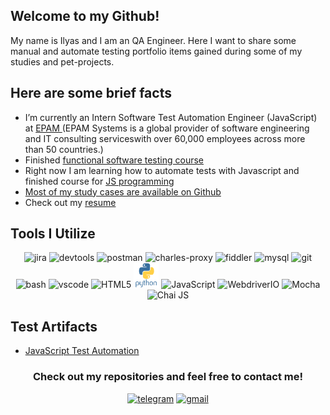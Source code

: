 <h2>Welcome to my Github!</h2>
<p> My name is Ilyas and I am an QA Engineer. Here I want to share some manual and automate testing portfolio items gained during some of my studies and pet-projects.</p> 

<h2>Here are some brief facts</h2>
<ul>
<li> I’m currently an Intern Software Test Automation Engineer (JavaScript) at <a href="https://www.epam.com"> EPAM </a> (EPAM Systems is a global provider of software engineering and IT consulting serviceswith over 60,000 employees across more than 50 countries.)</li>
<li> Finished <a href="https://stepik.org/cert/2357242?lang=en">functional software testing course</a> </li>
<li> Right now I am learning how to automate tests with Javascript and finished course for  <a href="https://stepik.org/cert/2447650?lang=en">JS programming </li>
<li> Most of my study cases are available on <a href="https://github.com/98Ilyas">Github</a></li> </li>
<li> Check out my <a href="https://hh.kz/resume/09ea4790ff0cbc61890039ed1f507069644b58">resume</a></li> 
</ul>

<h2>Tools I Utilize</h2>
<p align="center">
<img src="https://cdn.jsdelivr.net/gh/devicons/devicon/icons/jira/jira-original.svg" title="jira" alt="jira" width="40" height="40"/>
<img src="https://d33wubrfki0l68.cloudfront.net/38b5c953a4667366685d55db55d057c86db1fc54/a0fdc/static/acae6b24d940347661ca901ea07f47c1/chrome-dev-logo-icon.png" title="devtools" alt="devtools" width="40" height="40"/>
<img src="https://www.svgrepo.com/show/354202/postman-icon.svg" title="postman" alt="postman" width="40" height="40"/>
<img src="https://cdn.icon-icons.com/icons2/3053/PNG/512/charles_proxy_macos_bigsur_icon_190302.png" title="charles-proxy" alt="charles-proxy" width="40" height="40"/>
<img src="https://www.megaleechers.com/storage/Fiddler-Everywhere-Icon.png" title="fiddler" alt="fiddler" width="40" height="40"/>
<img src="https://cdn.jsdelivr.net/gh/devicons/devicon/icons/mysql/mysql-original.svg" title="mysql" alt="mysql" width="40" height="40"/>
<img src="https://cdn.jsdelivr.net/gh/devicons/devicon/icons/git/git-original.svg" title="git" alt="git" width="40" height="40"/>
<img src="https://upload.wikimedia.org/wikipedia/commons/thumb/4/4b/Bash_Logo_Colored.svg/1024px-Bash_Logo_Colored.svg.png?20180723054350" title="bash" alt="bash" width="40" height="40"/>
<img src="https://cdn.jsdelivr.net/gh/devicons/devicon/icons/vscode/vscode-original.svg" title="vscode" alt="vscode" width="40" height="40"/>
<img src="https://cdn-icons-png.flaticon.com/512/919/919827.png" title="HTML5" alt="HTML5" width="40" height="40"/>
<img src="https://raw.githubusercontent.com/devicons/devicon/master/icons/python/python-original-wordmark.svg" alt="python" width="40" height="40"/>
<img src="https://studprosvet.ru/upload/004/u487/a/7/a792e31b.png" alt="JavaScript" width="40" height="40"/>
<img src="https://justcode.ikeepstudying.com/wp-content/uploads/2021/09/webdriverio-200x125.png" alt="WebdriverIO" width="40" height="40"/>
<img src="https://i.pinimg.com/736x/1d/a0/f8/1da0f842c647512f1ba089770fd33274.jpg" alt="Mocha" width="40" height="40"/>
<img src="https://static.softoware.org/data/programs/icons/chai_icon_83763.jpg" alt="Chai JS" width="40" height="40"/>
</p>

<h2>Test Artifacts </h2>
<p> 
<ul>
<li>  <a href="https://github.com/98Ilyas/QA-test">JavaScript Test Automation</a>  </li>
</ul>
</p>

<h3 align="center"> Check out my repositories and feel free to contact me! </h3>
<p align="center">
<a href= "https://t.me/izhumatayev"><img src="https://img.icons8.com/?size=512&id=63306&format=png" width="40" height="40" alt="telegram"/></a>
<a href= "mailto:ily.zhu98@gmail.com"><img src="https://img.icons8.com/?size=512&id=P7UIlhbpWzZm&format=png" width="40" height="40" alt="gmail"/></a>
</p>

